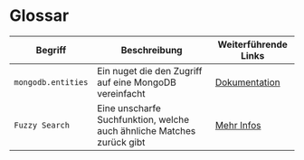 Glossar
=================

| Begriff                   | Beschreibung                                           | Weiterführende Links       |
| --------------------------| ------------------------------------------------------ |----------------------------|
| `mongodb.entities`        | Ein nuget die den Zugriff auf eine MongoDB vereinfacht | [Dokumentation](https://mongodb-entities.com/wiki/Get-Started.html)|
| `Fuzzy Search`            | Eine unscharfe Suchfunktion, welche auch ähnliche Matches zurück gibt  |  [Mehr Infos](https://www.techopedia.com/definition/7356/fuzzy-search)       |